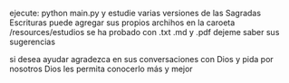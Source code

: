 ejecute:
python main.py
y estudie varias versiones de las Sagradas Escrituras 
puede agregar sus propios archihos en la caroeta /resources/estudios se ha probado con .txt .md y .pdf
dejeme saber sus sugerencias 

si desea ayudar agradezca en sus conversaciones con Dios y pida por nosotros 
Dios les permita conocerlo más y mejor
